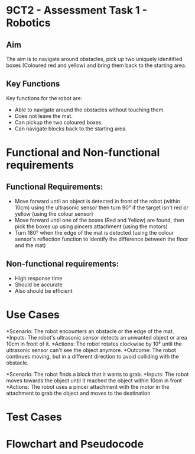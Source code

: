 # 9CT2 - Assessment Task 1 - Robotics

## Aim
The aim is to navigate around obstacles, pick up two uniquely idenitified boxes (Coloured red and yellow) and bring them back to the starting area.

## Key Functions
Key functions for the robot are:
* Able to navigate around the obstacles without touching them.
* Does not leave the mat.
* Can pickup the two coloured boxes.
* Can navigate blocks back to the starting area.

# Functional and Non-functional requirements

## Functional Requirements:
* Move forward until an object is detected in front of the robot (within 10cm) using the ultrasonic sensor then turn 90° if the target isn't red or yellow (using the colour sensor)
* Move forward until one of the boxes (Red and Yellow) are found, then pick the boxes up using pincers attachment (using the motors)
* Turn 180° when the edge of the mat is detected (using the colour sensor's reflection function to identify the difference between the floor and the mat)

## Non-functional requirements:
* High response time
* Should be accurate
* Also should be efficient


# Use Cases
*Scenario: The robot encounters an obstacle or the edge of the mat.
*Inputs: The robot's ultrasonic sensor detects an unwanted object or area 10cm in front of it.
*Actions: The robot rotates clockwise by 10° until the ultrasonic sensor can't see the object anymore.
*Outcome: The robot continues moving, but in a different direction to avoid colliding with the obstacle.

*Scenario: The robot finds a block that it wants to grab.
*Inputs: The robot moves towards the object until it reached the object within 10cm in front
*Actions: The robot uses a pincer attachment with the motor in the attachment to grab the object and moves to the destination

# Test Cases

# Flowchart and Pseudocode